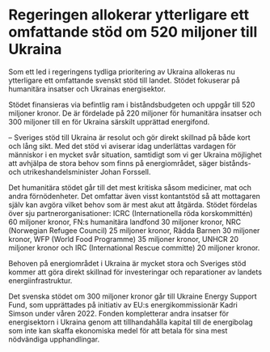 # Regeringen allokerar ytterligare ett omfattande stöd om 520 miljoner till Ukraina

Som ett led i regeringens tydliga prioritering av Ukraina allokeras nu ytterligare ett omfattande svenskt stöd till landet. Stödet fokuserar på humanitära insatser och Ukrainas energisektor.

Stödet finansieras via befintlig ram i biståndsbudgeten och uppgår till 520 miljoner kronor. De är fördelade på 220 miljoner för humanitära insatser och 300 miljoner till en för Ukraina särskilt upprättad energifond.

– Sveriges stöd till Ukraina är resolut och gör direkt skillnad på både kort och lång sikt. Med det stöd vi aviserar idag underlättas vardagen för människor i en mycket svår situation, samtidigt som vi ger Ukraina möjlighet att avhjälpa de stora behov som finns på energiområdet, säger bistånds- och utrikeshandelsminister Johan Forssell.

Det humanitära stödet går till det mest kritiska såsom mediciner, mat och andra förnödenheter. Det omfattar även visst kontantstöd så att mottagaren själv kan avgöra vilket behov som är mest akut att åtgärda. Stödet fördelas över sju partnerorganisationer: ICRC (Internationella röda korskommittén) 60 miljoner kronor, FN:s humanitära landfond 30 miljoner kronor, NRC (Norwegian Refugee Council) 25 miljoner kronor, Rädda Barnen 30 miljoner kronor, WFP (World Food Programme) 35 miljoner kronor, UNHCR 20 miljoner kronor och IRC (International Rescue committe) 20 miljoner kronor.

Behoven på energiområdet i Ukraina är mycket stora och Sveriges stöd kommer att göra direkt skillnad för investeringar och reparationer av landets energiinfrastruktur.

Det svenska stödet om 300 miljoner kronor går till Ukraine Energy Support Fund, som upprättades på initiativ av EU:s energikommissionär Kadri Simson under våren 2022. Fonden kompletterar andra insatser för energisektorn i Ukraina genom att tillhandahålla kapital till de energibolag som inte kan skaffa ekonomiska medel för att betala för sina mest nödvändiga upphandlingar.
